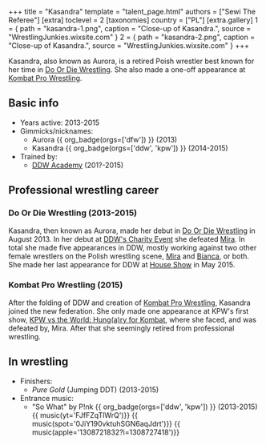+++
title = "Kasandra"
template = "talent_page.html"
authors = ["Sewi The Referee"]
[extra]
toclevel = 2
[taxonomies]
country = ["PL"]
[extra.gallery]
1 = { path = "kasandra-1.png", caption = "Close-up of Kasandra.", source = "WrestlingJunkies.wixsite.com" }
2 = { path = "kasandra-2.png", caption = "Close-up of Kasandra.", source = "WrestlingJunkies.wixsite.com" }
+++

Kasandra, also known as Aurora, is a retired Poish wrestler best known for her time in [Do Or Die Wrestling](@/o/ddw.md). She also made a one-off appearance at [Kombat Pro Wrestling](@/o/kpw.md).

## Basic info

* Years active: 2013-2015
* Gimmicks/nicknames:
  - Aurora {{ org_badge(orgs=['dfw']) }} (2013)
  - Kasandra {{ org_badge(orgs=['ddw', 'kpw']) }} (2014-2015)
* Trained by:
  - [DDW Academy](@/o/ddw-academy.md) (201?-2015)

## Professional wrestling career

### Do Or Die Wrestling (2013-2015)

Kasandra, then known as Aurora, made her debut in [Do Or Die Wrestling](@/o/ddw.md) in August 2013. In her debut at [DDW's Charity Event](@/e/ddw/2013-08-25-ddw-charity-event.md) she defeated [Mira](@/w/mira.md). In total she made five appearances in DDW, mostly working against two other female wrestlers on the Polish wrestling scene, [Mira](@/w/mira.md) and [Bianca](@/w/bianca.md), or both. She made her last appearance for DDW at [House Show](@/e/ddw/2015-05-02-ddw-house-show-2.md) in May 2015.

### Kombat Pro Wrestling (2015)

After the folding of DDW and creation of [Kombat Pro Wrestling](@/o/kpw.md), Kasandra joined the new federation. She only made one appearance at KPW's first show, [KPW vs the World: Hung(a)ry for Kombat](@/e/kpw/2015-11-14-kpw-vs-the-world-hungary-for-kombat.md), where she faced, and was defeated by, Mira. After that she seemingly retired from professional wrestling.

## In wrestling

* Finishers:
  - _Pure Gold_ (Jumping DDT) (2013-2015)
* Entrance music:
  - "So What" by P!nk
    {{ org_badge(orgs=['ddw', 'kpw']) }} (2013-2015) <br>
    {{ music(yt='FJfFZqTlWrQ')}}
    {{ music(spot='0JiY190vktuhSGN6aqJdrt')}}
    {{ music(apple='1308721832?i=1308727418')}}
